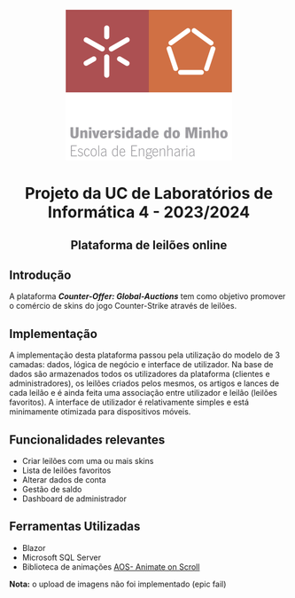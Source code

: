 <p align="center">
  <img src="https://github.com/Duarte0903/IA_UMinho/blob/main/EEUMLOGO.png"/>
</p>

<h1 align="center">Projeto da UC de Laboratórios de Informática 4 - 2023/2024</h1>
<h2 align="center">Plataforma de leilões online</h2>

## Introdução

A plataforma ***Counter-Offer: Global-Auctions*** tem como objetivo promover o comércio de skins do jogo Counter-Strike através de leilões.

## Implementação

A implementação desta plataforma passou pela utilização do modelo de 3 camadas: dados, lógica de negócio e interface de utilizador. Na base de dados são armazenados todos os utilizadores da plataforma (clientes e administradores), os leilões criados pelos mesmos, os artigos e lances de cada leilão e é ainda feita uma associação entre utilizador e leilão (leilões favoritos). A interface de utilizador é relativamente simples e está minimamente otimizada para dispositivos móveis.

## Funcionalidades relevantes

- Criar leilões com uma ou mais skins
- Lista de leilões favoritos
- Alterar dados de conta
- Gestão de saldo
- Dashboard de administrador

## Ferramentas Utilizadas

- Blazor
- Microsoft SQL Server
- Biblioteca de animações [AOS- Animate on Scroll](https://github.com/michalsnik/aos/tree/v2)

**Nota:** o upload de imagens não foi implementado (epic fail)
